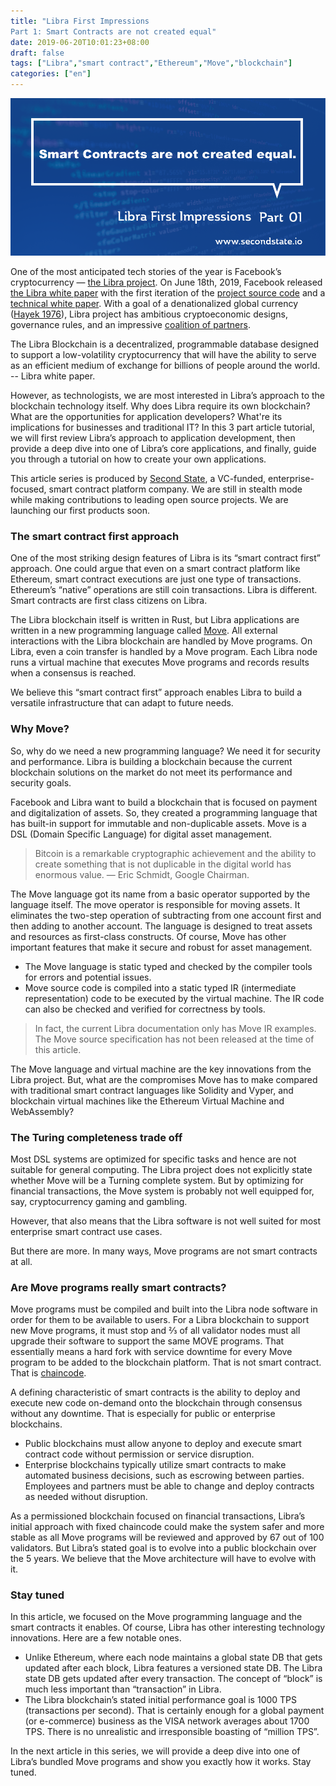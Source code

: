 ```yaml
---
title: "Libra First Impressions 
Part 1: Smart Contracts are not created equal"
date: 2019-06-20T10:01:23+08:00
draft: false
tags: ["Libra","smart contract","Ethereum","Move","blockchain"]
categories: ["en"]
---
```


![](/images/20190619-Libra-First-Impressions-01.png)

One of the most anticipated tech stories of the year is Facebook’s cryptocurrency — [the Libra project](https://libra.org/en-US/). On June 18th, 2019, Facebook released [the Libra white paper](https://libra.org/en-US/white-paper/) with the first iteration of the [project source code](https://github.com/libra/libra) and a [technical white paper](https://developers.libra.org/docs/the-libra-blockchain-paper.html). With a goal of a denationalized global currency ([Hayek 1976](https://en.wikipedia.org/wiki/The_Denationalization_of_Money)), Libra project has ambitious cryptoeconomic designs, governance rules, and an impressive [coalition of partners](https://libra.org/en-US/partners/).

The Libra Blockchain is a decentralized, programmable database designed to support a low-volatility cryptocurrency that will have the ability to serve as an efficient medium of exchange for billions of people around the world. -- Libra white paper.

However, as technologists, we are most interested in Libra’s approach to the blockchain technology itself. Why does Libra require its own blockchain? What are the opportunities for application developers? What're its implications for businesses and traditional IT? In this 3 part article tutorial, we will first review Libra’s approach to application development, then provide a deep dive into one of Libra’s core applications, and finally, guide you through a tutorial on how to create your own applications. 

This article series is produced by [Second State](https://www.secondstate.io/), a VC-funded, enterprise-focused, smart contract platform company. We are still in stealth mode while making contributions to leading open source projects. We are launching our first products soon.

### The smart contract first approach

One of the most striking design features of Libra is its “smart contract first” approach. One could argue that even on a smart contract platform like Ethereum, smart contract executions are just one type of transactions. Ethereum’s “native” operations are still coin transactions. Libra is different. Smart contracts are first class citizens on Libra.

The Libra blockchain itself is written in Rust, but Libra applications are written in a new programming language called [Move](https://developers.libra.org/docs/move-paper). All external interactions with the Libra blockchain are handled by Move programs. On Libra, even a coin transfer is handled by a Move program. Each Libra node runs a virtual machine that executes Move programs and records results when a consensus is reached.

We believe this “smart contract first” approach enables Libra to build a versatile infrastructure that can adapt to future needs.

### Why Move?

So, why do we need a new programming language? We need it for security and performance. Libra is building a blockchain because the current blockchain solutions on the market do not meet its performance and security goals. 

Facebook and Libra want to build a blockchain that is focused on payment and digitalization of assets. So, they created a programming language that has built-in support for immutable and non-duplicable assets. Move is a DSL (Domain Specific Language) for digital asset management. 

> Bitcoin is a remarkable cryptographic achievement and the ability to create something that is not duplicable in the digital world has enormous value. — Eric Schmidt, Google Chairman.

The Move language got its name from a basic operator supported by the language itself. The move operator is responsible for moving assets. It eliminates the two-step operation of subtracting from one account first and then adding to another account. The language is designed to treat assets and resources as first-class constructs. Of course, Move has other important features that make it secure and robust for asset management. 

* The Move language is static typed and checked by the compiler tools for errors and potential issues.
* Move source code is compiled into a static typed IR (intermediate representation) code to be executed by the virtual machine. The IR code can also be checked and verified for correctness by tools.

> In fact, the current Libra documentation only has Move IR examples. The Move source specification has not been released at the time of this article.

The Move language and virtual machine are the key innovations from the Libra project. But, what are the compromises Move has to make compared with traditional smart contract languages like Solidity and Vyper, and blockchain virtual machines like the Ethereum Virtual Machine and WebAssembly?

### The Turing completeness trade off

Most DSL systems are optimized for specific tasks and hence are not suitable for general computing. The Libra project does not explicitly state whether Move will be a Turning complete system. But by optimizing for financial transactions, the Move system is probably not well equipped for, say, cryptocurrency gaming and gambling.

However, that also means that the Libra software is not well suited for most enterprise smart contract use cases.

But there are more. In many ways, Move programs are not smart contracts at all. 

### Are Move programs really smart contracts?

Move programs must be compiled and built into the Libra node software in order for them to be available to users. For a Libra blockchain to support new Move programs, it must stop and ⅔ of all validator nodes must all upgrade their software to support the same MOVE programs. That essentially means a hard fork with service downtime for every Move program to be added to the blockchain platform. That is not smart contract. That is [chaincode](https://hyperledger-fabric.readthedocs.io/en/release-1.4/chaincode.html). 

A defining characteristic of smart contracts is the ability to deploy and execute new code on-demand onto the blockchain through consensus without any downtime. That is especially for public or enterprise blockchains. 

* Public blockchains must allow anyone to deploy and execute smart contract code without permission or service disruption.
* Enterprise blockchains typically utilize smart contracts to make automated business decisions, such as escrowing between parties. Employees and partners must be able to change and deploy contracts as needed without disruption.

As a permissioned blockchain focused on financial transactions, Libra’s initial approach with fixed chaincode could make the system safer and more stable as all Move programs will be reviewed and approved by 67 out of 100 validators. But Libra’s stated goal is to evolve into a public blockchain over the 5 years. We believe that the Move architecture will have to evolve with it. 

### Stay tuned

In this article, we focused on the Move programming language and the smart contracts it enables. Of course, Libra has other interesting technology innovations. Here are a few notable ones. 

* Unlike Ethereum, where each node maintains a global state DB that gets updated after each block, Libra features a versioned state DB. The Libra state DB gets updated after every transaction. The concept of “block” is much less important than “transaction” in Libra. 
* The Libra blockchain’s stated initial performance goal is 1000 TPS (transactions per second). That is certainly enough for a global payment (or e-commerce) business as the VISA network averages about 1700 TPS. There is no unrealistic and irresponsible boasting of “million TPS”. 

In the next article in this series, we will provide a deep dive into one of Libra’s bundled Move programs and show you exactly how it works. Stay tuned. 

